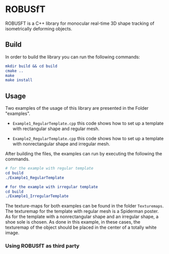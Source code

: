 # ROBUSfT

ROBUSFT is a C++ library for monocular real-time 3D shape tracking of isometrically deforming objects. 



## Build

In order to build the library you can run the following commands:

```cmake
mkdir build && cd build
cmake ..
make
make install
```
## Usage

Two examples of the usage of this library are presented in the Folder "examples". 

* `Example1_RegularTemplate.cpp` this code shows how to set up a template with rectangular shape and regular mesh.

* `Example2_RegularTemplate.cpp` this code shows how to set up a template with nonrectangular shape and irregular mesh.

After building the files, the examples can run by executing the following the commands.

```cmake
# for the example with regular template
cd build
./Example1_RegularTemplate

# for the example with irregular template
cd build
./Example1_IrregularTemplate
```

The texture-maps for both examples can be found in the folder `Texturemaps`. The texturemap for the template with regular mesh is a Spiderman poster. As for the template with a nonrectangular shape and an irregular shape, a shoe sole is chosen. As done in this example, in these cases, the texturemap of the object should be placed in the center of a totally white image.


### Using ROBUSfT as third party
